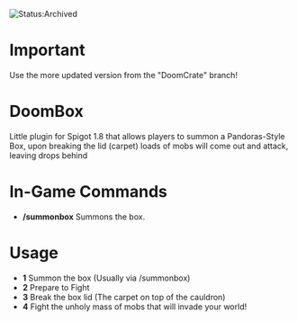![Status:Archived](https://img.shields.io/badge/Status-Archived-inactive)

# Important

Use the more updated version from the "DoomCrate" branch!

# DoomBox
Little plugin for Spigot 1.8 that allows players to summon a Pandoras-Style Box, upon breaking the lid (carpet) loads of mobs will come out and attack, leaving drops behind

# In-Game Commands
* **/summonbox** Summons the box.

# Usage
* **1** Summon the box (Usually via /summonbox)
* **2** Prepare to Fight
* **3** Break the box lid (The carpet on top of the cauldron)
* **4** Fight the unholy mass of mobs that will invade your world!
